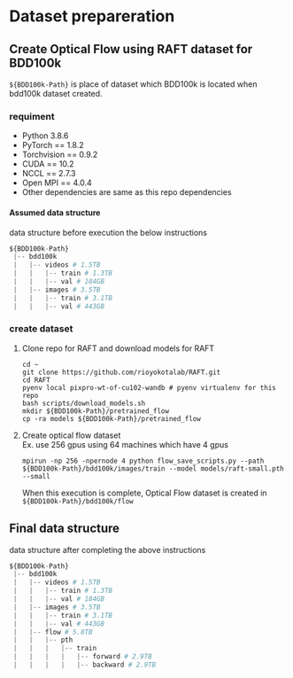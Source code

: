 # Dataset prepareration
## Create Optical Flow using RAFT dataset for BDD100k
`${BDD100k-Path}` is place of dataset which BDD100k is located when bdd100k dataset created.  

### requiment

* Python 3.8.6
* PyTorch == 1.8.2
* Torchvision == 0.9.2
* CUDA == 10.2
* NCCL == 2.7.3
* Open MPI == 4.0.4
* Other dependencies are same as this repo dependencies

#### Assumed data structure
data structure before execution the below instructions

```python
${BDD100k-Path}
 |-- bdd100k
 |   |-- videos # 1.5TB
 |   |   |-- train # 1.3TB
 |   |   |-- val # 184GB
 |   |-- images # 3.5TB
 |   |   |-- train # 3.1TB
 |   |   |-- val # 443GB
```

### create dataset
1. Clone repo for RAFT and download models for RAFT

    ```shell script
    cd ~
    git clone https://github.com/rioyokotalab/RAFT.git
    cd RAFT
    pyenv local pixpro-wt-of-cu102-wandb # pyenv virtualenv for this repo
    bash scripts/download_models.sh
    mkdir ${BDD100k-Path}/pretrained_flow
    cp -ra models ${BDD100k-Path}/pretrained_flow
    ```

1. Create optical flow dataset  
    Ex. use 256 gpus using 64 machines which have 4 gpus

    ```shell script
    mpirun -np 256 -npernode 4 python flow_save_scripts.py --path ${BDD100k-Path}/bdd100k/images/train --model models/raft-small.pth --small
    ```

    When this execution is complete, Optical Flow dataset is created in `${BDD100k-Path}/bdd100k/flow`

## Final data structure
data structure after completing the above instructions

```python
${BDD100k-Path}
 |-- bdd100k
 |   |-- videos # 1.5TB
 |   |   |-- train # 1.3TB
 |   |   |-- val # 184GB
 |   |-- images # 3.5TB
 |   |   |-- train # 3.1TB
 |   |   |-- val # 443GB
 |   |-- flow # 5.8TB
 |   |   |-- pth
 |   |   |   |-- train
 |   |   |   |   |-- forward # 2.9TB
 |   |   |   |   |-- backward # 2.9TB
```
